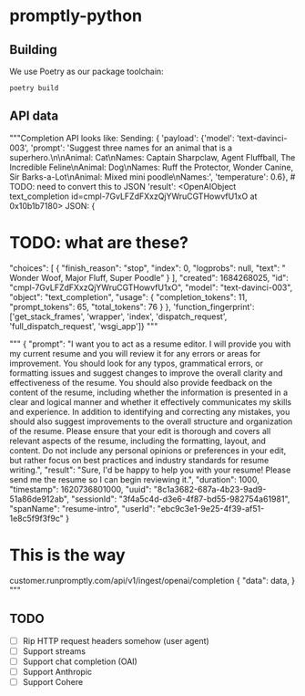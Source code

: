 # promptly-python

## Building

We use Poetry as our package toolchain:

```
poetry build
```

## API data


"""Completion API looks like:
Sending: {
    'payload': 
        {'model': 'text-davinci-003',
        'prompt': 'Suggest three names for an animal that is a superhero.\n\nAnimal: Cat\nNames: Captain Sharpclaw, Agent Fluffball, The Incredible Feline\nAnimal: Dog\nNames: Ruff the Protector, Wonder Canine, Sir Barks-a-Lot\nAnimal: Mixed mini poodle\nNames:', 
        'temperature': 0.6}, 
        # TODO: need to convert this to JSON
    'result': <OpenAIObject text_completion id=cmpl-7GvLFZdFXxzQjYWruCGTHowvfU1xO at 0x10b1b7180> JSON: {
  # TODO: what are these?
  "choices": [
    {
      "finish_reason": "stop",
      "index": 0,
      "logprobs": null,
      "text": " Wonder Woof, Major Fluff, Super Poodle"
    }
  ],
  "created": 1684268025,
  "id": "cmpl-7GvLFZdFXxzQjYWruCGTHowvfU1xO",
  "model": "text-davinci-003",
  "object": "text_completion",
  "usage": {
    "completion_tokens": 11,
    "prompt_tokens": 65,
    "total_tokens": 76
  }
}, 'function_fingerprint': ['get_stack_frames', 'wrapper', 'index', 'dispatch_request', 'full_dispatch_request', 'wsgi_app']}
"""

"""
{
"prompt": "I want you to act as a resume editor. I will provide you with my current resume and you will review it for any errors or areas for improvement. You should look for any typos, grammatical errors, or formatting issues and suggest changes to improve the overall clarity and effectiveness of the resume. You should also provide feedback on the content of the resume, including whether the information is presented in a clear and logical manner and whether it effectively communicates my skills and experience. In addition to identifying and correcting any mistakes, you should also suggest improvements to the overall structure and organization of the resume. Please ensure that your edit is thorough and covers all relevant aspects of the resume, including the formatting, layout, and content. Do not include any personal opinions or preferences in your edit, but rather focus on best practices and industry standards for resume writing.",
"result": "Sure, I'd be happy to help you with your resume! Please send me the resume so I can begin reviewing it.",
"duration": 1000,
"timestamp": 1620736801000,
"uuid": "8c1a3682-687a-4b23-9ad9-51a86de912ab",
"sessionId": "3f4a5c4d-d3e6-4f87-bd55-982754a61981",
"spanName": "resume-intro",
"userId": "ebc9c3e1-9e25-4f39-af51-1e8c5f9f3f9c"
}

# This is the way
customer.runpromptly.com/api/v1/ingest/openai/completion
{
"data": data,
}
"""


## TODO
- [ ] Rip HTTP request headers somehow (user agent)
- [ ] Support streams
- [ ] Support chat completion (OAI)
- [ ] Support Anthropic
- [ ] Support Cohere